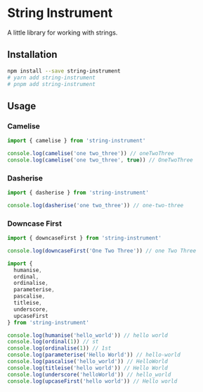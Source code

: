# String Instrument

A little library for working with strings.

## Installation

```bash
npm install --save string-instrument
# yarn add string-instrument
# pnpm add string-instrument
```

## Usage

### Camelise

```js
import { camelise } from 'string-instrument'

console.log(camelise('one two_three')) // oneTwoThree
console.log(camelise('one two_three', true)) // OneTwoThree
```

### Dasherise

```js
import { dasherise } from 'string-instrument'

console.log(dasherise('one two_three')) // one-two-three
```

### Downcase First

```js
import { downcaseFirst } from 'string-instrument'

console.log(downcaseFirst('One Two Three')) // one Two Three
```

```js
import {
  humanise,
  ordinal,
  ordinalise,
  parameterise,
  pascalise,
  titleise,
  underscore,
  upcaseFirst
} from 'string-instrument'

console.log(humanise('hello_world')) // hello world
console.log(ordinal(1)) // st
console.log(ordinalise(1)) // 1st
console.log(parameterise('Hello World')) // hello-world
console.log(pascalise('hello_world')) // HelloWorld
console.log(titleise('hello world')) // Hello World
console.log(underscore('helloWorld')) // hello_world
console.log(upcaseFirst('hello world')) // Hello world
```
